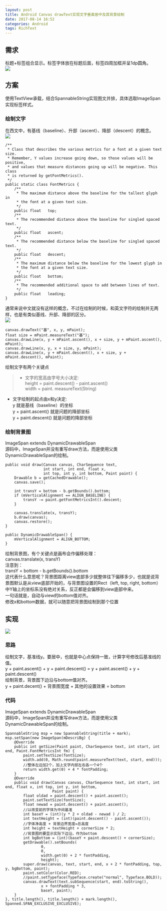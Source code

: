 ```yaml
---
layout: post
title: Android Canvas drawText实现文字垂直居中及其背景绘制
date: 2017-08-14 16:52
categories: Android
tags: RichText
---
```


##  需求  
标题+标签组合显示。标签字体放在标题后面，标签四周加框并呈1dp圆角。  
![](/assets/2017-08-14-Android-Canvas-drawText实现文字垂直居中及其背景绘制1.png)

##  方案  
使用TextView承载，结合SpannableString实现图文并排，具体选取ImageSpan实现标签样式。
###  绘制文字 
在西文中，有基线（baseline）、升部（ascent）、降部（descent）的概念。  
![](/assets/2017-08-14-Android-Canvas-drawText实现文字垂直居中及其背景绘制2.png)  
```  
/**
 * Class that describes the various metrics for a font at a given text size.
 * Remember, Y values increase going down, so those values will be positive,
 * and values that measure distances going up will be negative. This class
 * is returned by getFontMetrics().
 */
public static class FontMetrics {
    /**
     * The maximum distance above the baseline for the tallest glyph in
     * the font at a given text size.
     */
    public float   top;
    /**
     * The recommended distance above the baseline for singled spaced text.
     */
    public float   ascent;
    /**
     * The recommended distance below the baseline for singled spaced text.
     */
    public float   descent;
    /**
     * The maximum distance below the baseline for the lowest glyph in
     * the font at a given text size.
     */
    public float   bottom;
    /**
     * The recommended additional space to add between lines of text.
     */
    public float   leading;
}
```
通常来说中文就没有这样的概念，不过在绘制的时候，和英文字符的绘制并无两样，也是有类似基线、升部、降部的区分。  
![](/assets/2017-08-14-Android-Canvas-drawText实现文字垂直居中及其背景绘制3.png) 
```
canvas.drawText("基", x, y, mPaint);
float size = mPaint.measureText("基");
canvas.drawLine(x, y + mPaint.ascent(), x + size, y + mPaint.ascent(), mPaint);
canvas.drawLine(x, y, x + size, y, mPaint);
canvas.drawLine(x, y + mPaint.descent(), x + size, y + mPaint.descent(), mPaint);
```

绘制文字有两个关键点
>*  文字的宽高由字号大小决定:   
height = paint.descent() - paint.ascent()  
width = paint. measureText(String)  
*  文字绘制的起点由x和y决定:  
y 就是基线（baseline）的坐标  
y + paint.ascent() 就是问题的降部坐标  
y + paint.descent() 就是问题的降部坐标

###  绘制背景图 
ImageSpan extends DynamicDrawableSpan  
源码中，ImageSpan并没有重写draw方法，而是使用父类DynamicDrawableSpan的绘制。  
```
public void draw(Canvas canvas, CharSequence text,
                 int start, int end, float x, 
                 int top, int y, int bottom, Paint paint) {
    Drawable b = getCachedDrawable();
    canvas.save();
    
    int transY = bottom - b.getBounds().bottom;
    if (mVerticalAlignment == ALIGN_BASELINE) {
        transY -= paint.getFontMetricsInt().descent;
    }

    canvas.translate(x, transY);
    b.draw(canvas);
    canvas.restore();
}

public DynamicDrawableSpan() {
    mVerticalAlignment = ALIGN_BOTTOM;
}
```  
绘制背景图，有个关键点是画布会作偏移处理：  
canvas.translate(x, transY)  
注意到：  
transY = bottom - b.getBounds().bottom  
这代表什么意思呢？背景图距离view底部多少就整体往下偏移多少，也就是说背景图默认是从view底部开始的，与背景图设置的Rect（left, top, right, bottom）中Y轴上的坐标系没有绝对关系，反正都是会偏移到view底部中来。  
一句话就是，自动与view的bottom值对齐。  
修改x和bottom数据，就可以随意把背景图绘制到那个位置

##  实现
![](/assets/2017-08-14-Android-Canvas-drawText实现文字垂直居中及其背景绘制4.png)  
###  思路 
绘制文字，基准线y。要居中，也就是中心点保持一致，计算字号修改后基准线的值。  
y + paint.ascent() + y + paint.descent() = y + paint.ascent() + y + paint.descent()  
绘制背景，背景图下边沿与bottom值对齐。  
y + paint.decent() + 背景图宽度 + 其他的设置效果 = bottom  
  
###  代码 
ImageSpan extends DynamicDrawableSpan  
源码中，ImageSpan并没有重写draw方法，而是使用父类DynamicDrawableSpan的绘制。  
```
SpannableString msp = new SpannableString(title + mark);
msp.setSpan(new ImageSpan(mDescriBg) {
    @Override
    public int getSize(Paint paint, CharSequence text, int start, int end, Paint.FontMetricsInt fm) {
        paint.setTextSize(fontSize);
        width.add(0, Math.round(paint.measureText(text, start, end)));
        //整体左边加2个，加上文字内部左右各一个4个
        return width.get(0) + 4 * fontPadding;
    }
    @Override
    public void draw(Canvas canvas, CharSequence text, int start, int end, float x, int top, int y, int bottom,
                     Paint paint) {
        float oldad = paint.descent() + paint.ascent();
        paint.setTextSize(fontSize);
        float newad = paint.descent() + paint.ascent();
        //以改变前的字体为中间基准
        int baseY = (int)(y * 2 + oldad - newad ) / 2;
        int textHeight = (int)(paint.descent() - paint.ascent());
        //字体净高度 + 背景边界宽度=总高度
        int height = textHeight + cornerSize * 2;
        //背景图的要显示实际下边沿，作为bottom
        int bgBottom = (int)(baseY + paint.descent() + cornerSize);
        getDrawable().setBounds(
                0,
                0,
                width.get(0) + 2 * fontPadding,
                height);
        super.draw(canvas, text, start, end, x + 2 * fontPadding, top, y, bgBottom, paint);
        paint.setColor(Color.RED);
        //paint.setTypeface(Typeface.create("normal", Typeface.BOLD));
        canvas.drawText(text.subSequence(start, end).toString(),
                x + fontPadding * 3,
                baseY, paint);
    }
}, title.length(), title.length() + mark.length(), Spanned.SPAN_EXCLUSIVE_EXCLUSIVE);
```  